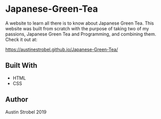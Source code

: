 # Japanese-Green-Tea
A website to learn all there is to know about Japanese Green Tea. This website was built from scratch with the purpose of taking two of my passions, Japanese Green Tea and Programming, and combining them. Check it out at:

https://austinestrobel.github.io/Japanese-Green-Tea/

## Built With
* HTML
* CSS

## Author
Austin Strobel 2019
